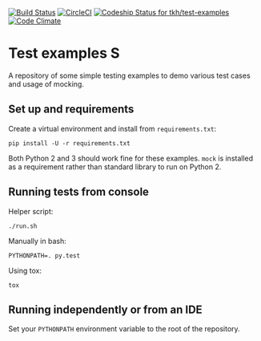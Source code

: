 [![Build Status](https://travis-ci.org/tkh/test-examples.svg?branch=master)](https://travis-ci.org/tkh/test-examples) [![CircleCI](https://circleci.com/gh/tkh/test-examples.svg?style=svg)](https://circleci.com/gh/tkh/test-examples) [ ![Codeship Status for tkh/test-examples](https://app.codeship.com/projects/c3f85ce0-e33e-0134-12a6-3ae0b9756505/status?branch=master)](https://app.codeship.com/projects/205976) [![Code Climate](https://codeclimate.com/github/tkh/test-examples/badges/gpa.svg)](https://codeclimate.com/github/tkh/test-examples)

# Test examples S
A repository of some simple testing examples to demo various test cases and
usage of mocking.

## Set up and requirements
Create a virtual environment and install from `requirements.txt`:

    pip install -U -r requirements.txt

Both Python 2 and 3 should work fine for these examples. `mock` is installed as
a requirement rather than standard library to run on Python 2.

## Running tests from console
Helper script:

    ./run.sh

Manually in bash:

    PYTHONPATH=. py.test

Using tox:

    tox

## Running independently or from an IDE
Set your `PYTHONPATH` environment variable to the root of the repository.
